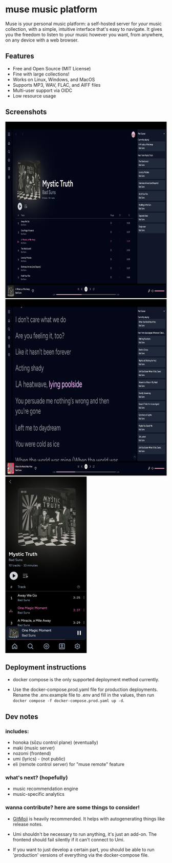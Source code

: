 # muse music platform

Muse is your personal music platform: a self-hosted server for *your* music collection, with a simple, intuitive interface that's easy to navigate.
It gives you the freedom to listen to your music however you want, from anywhere, on any device with a web browser.

## Features
- Free and Open Source (MIT License)
- Fine with large collections!
- Works on Linux, Windows, and MacOS
- Supports MP3, WAV, FLAC, and AIFF files
- Multi-user support via OIDC
- Low resource usage

## Screenshots
<p align="left">
    <img height="550" src="/assets/album_desktop.png">
    <img height="550" src="/assets/lyrics_desktop.png">
    <img height="550" src="/assets/album_mobile.png">
</p>

## Deployment instructions

- docker compose is the only supported deployment method currently.

- Use the docker-compose.prod.yaml file for production deployments. Rename the .env.example file to .env and fill in the values, then run `docker compose -f docker-compose.prod.yaml up -d`.

## Dev notes

### includes:
- honoka (sōzu control plane) (eventually)
- maki (music server)
- nozomi (frontend)
- umi (lyrics) - (not public)
- eli (remote control server) for "muse remote" feature

### what's next? (hopefully)

- music recommendation engine
- music-specific analytics

### wanna contribute? here are some things to consider!

- [GitMoji](https://gitmoji.dev) is heavily recommended. It helps with autogenerating things like release notes.

- Umi shouldn't be necessary to run anything, it's just an add-on. The frontend should fail silently if it can't connect to Umi.

- If you want to just develop a certain part, you should be able to run 'production' versions of everything via the docker-compose file.
